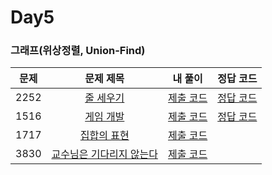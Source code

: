# Day5

### 그래프(위상정렬, Union-Find)

| 문제 | 문제 제목 | 내 풀이 | 정답 코드 |
| :--: | :--: | :--: | :--: |
| 2252 | [줄 세우기](https://www.acmicpc.net/problem/2252) | [제출 코드](./2252.java) | [정답 코드](./sol/2252_sol.java) |
| 1516 | [게임 개발](https://www.acmicpc.net/problem/1516) | [제출 코드](./1516.java) | [정답 코드](./sol/1516_sol.java) |
| 1717 | [집합의 표현](https://www.acmicpc.net/problem/1717) | [제출 코드](./1717.java) | |
| 3830 | [교수님은 기다리지 않는다](https://www.acmicpc.net/problem/3830) | [제출 코드](./3830.java) | |
